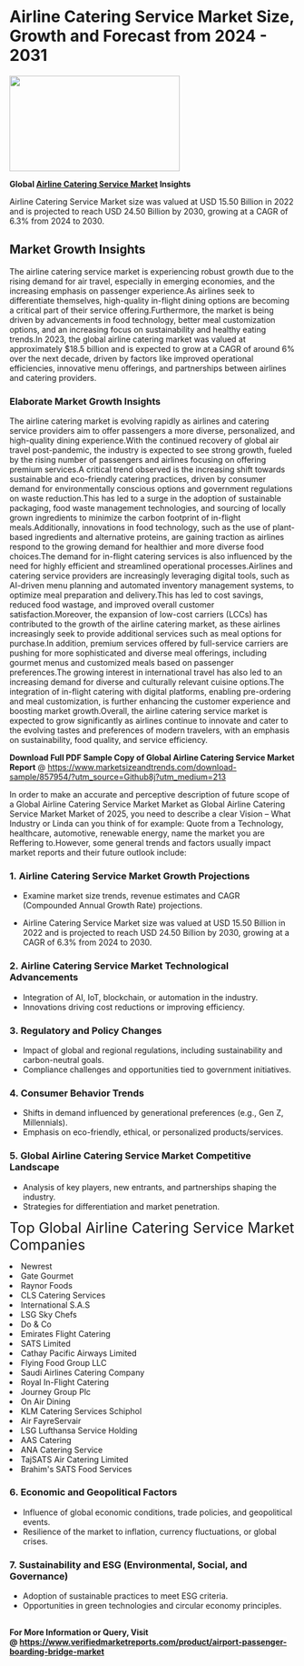 <H1>Airline Catering Service Market Size, Growth and Forecast from 2024 - 2031</H1><img class="aligncenter size-medium wp-image-584254" src="https://thirdeyenews.in/wp-content/uploads/2024/09/Global-Market-Research-300x168.jpeg" alt="" width="300" height="168" /><p><strong>Global&nbsp;<a href="https://www.marketsizeandtrends.com/download-sample/857954/?utm_source=Github8j?utm_medium=213">Airline Catering Service Market</a> Insights</strong></p><p>Airline Catering Service Market size was valued at USD 15.50 Billion in 2022 and is projected to reach USD 24.50 Billion by 2030, growing at a CAGR of 6.3% from 2024 to 2030.</p><p><h2>Market Growth Insights</h2> <p>The airline catering service market is experiencing robust growth due to the rising demand for air travel, especially in emerging economies, and the increasing emphasis on passenger experience.As airlines seek to differentiate themselves, high-quality in-flight dining options are becoming a critical part of their service offering.Furthermore, the market is being driven by advancements in food technology, better meal customization options, and an increasing focus on sustainability and healthy eating trends.In 2023, the global airline catering market was valued at approximately $18.5 billion and is expected to grow at a CAGR of around 6% over the next decade, driven by factors like improved operational efficiencies, innovative menu offerings, and partnerships between airlines and catering providers.</p> <h3>Elaborate Market Growth Insights</h3> <p>The airline catering market is evolving rapidly as airlines and catering service providers aim to offer passengers a more diverse, personalized, and high-quality dining experience.With the continued recovery of global air travel post-pandemic, the industry is expected to see strong growth, fueled by the rising number of passengers and airlines focusing on offering premium services.A critical trend observed is the increasing shift towards sustainable and eco-friendly catering practices, driven by consumer demand for environmentally conscious options and government regulations on waste reduction.This has led to a surge in the adoption of sustainable packaging, food waste management technologies, and sourcing of locally grown ingredients to minimize the carbon footprint of in-flight meals.Additionally, innovations in food technology, such as the use of plant-based ingredients and alternative proteins, are gaining traction as airlines respond to the growing demand for healthier and more diverse food choices.The demand for in-flight catering services is also influenced by the need for highly efficient and streamlined operational processes.Airlines and catering service providers are increasingly leveraging digital tools, such as AI-driven menu planning and automated inventory management systems, to optimize meal preparation and delivery.This has led to cost savings, reduced food wastage, and improved overall customer satisfaction.Moreover, the expansion of low-cost carriers (LCCs) has contributed to the growth of the airline catering market, as these airlines increasingly seek to provide additional services such as meal options for purchase.In addition, premium services offered by full-service carriers are pushing for more sophisticated and diverse meal offerings, including gourmet menus and customized meals based on passenger preferences.The growing interest in international travel has also led to an increasing demand for diverse and culturally relevant cuisine options.The integration of in-flight catering with digital platforms, enabling pre-ordering and meal customization, is further enhancing the customer experience and boosting market growth.Overall, the airline catering service market is expected to grow significantly as airlines continue to innovate and cater to the evolving tastes and preferences of modern travelers, with an emphasis on sustainability, food quality, and service efficiency.</p> <p><span class=""><strong>Download Full PDF Sample Copy of Global Airline Catering Service Market Report</strong> @ <a href="https://www.marketsizeandtrends.com/download-sample/857954/?utm_source=Github8j?utm_medium=213" target="_blank">https://www.marketsizeandtrends.com/download-sample/857954/?utm_source=Github8j?utm_medium=213</a></span></p><p>In order to make an accurate and perceptive description of future scope of a Global&nbsp;Airline Catering Service Market Market as Global&nbsp;Airline Catering Service Market Market of 2025, you need to describe a clear Vision &ndash; What Industry or Linda can you think of for example: Quote from a Technology, healthcare, automotive, renewable energy, name the market you are Reffering to.However, some general trends and factors usually impact market reports and their future outlook include:</p><h3>1.&nbsp;<strong>Airline Catering Service Market Growth Projections</strong></h3><ul><li>Examine market size trends, revenue estimates and CAGR (Compounded Annual Growth Rate) projections.</li><li><p>Airline Catering Service Market size was valued at USD 15.50 Billion in 2022 and is projected to reach USD 24.50 Billion by 2030, growing at a CAGR of 6.3% from 2024 to 2030.</p></li></ul><h3>2.&nbsp;<strong>Airline Catering Service Market Technological Advancements</strong></h3><ul><li>Integration of AI, IoT, blockchain, or automation in the industry.</li><li>Innovations driving cost reductions or improving efficiency.</li></ul><h3>3.&nbsp;<strong>Regulatory and Policy Changes</strong></h3><ul><li>Impact of global and regional regulations, including sustainability and carbon-neutral goals.</li><li>Compliance challenges and opportunities tied to government initiatives.</li></ul><h3>4.&nbsp;<strong>Consumer Behavior Trends</strong></h3><ul><li>Shifts in demand influenced by generational preferences (e.g., Gen Z, Millennials).</li><li>Emphasis on eco-friendly, ethical, or personalized products/services.</li></ul><h3>5.&nbsp;<strong>Global Airline Catering Service Market Competitive Landscape</strong></h3><ul><li>Analysis of key players, new entrants, and partnerships shaping the industry.</li><li>Strategies for differentiation and market penetration.</li></ul><p data-pm-slice="1 1 []"><span style="color: inherit; font-family: inherit; font-size: 25px;">Top Global Airline Catering Service Market Companies</span></p><div class="" data-test-id=""><p><li>Newrest</li><li> Gate Gourmet</li><li> Raynor Foods</li><li> CLS Catering Services</li><li> International S.A.S</li><li> LSG Sky Chefs</li><li> Do & Co</li><li> Emirates Flight Catering</li><li> SATS Limited</li><li> Cathay Pacific Airways Limited</li><li> Flying Food Group LLC</li><li> Saudi Airlines Catering Company</li><li> Royal In-Flight Catering</li><li> Journey Group Plc</li><li> On Air Dining</li><li> KLM Catering Services Schiphol</li><li> Air FayreServair</li><li> LSG Lufthansa Service Holding</li><li> AAS Catering</li><li> ANA Catering Service</li><li> TajSATS Air Catering Limited</li><li> Brahim's SATS Food Services</li></p></div><h3>6.&nbsp;<strong>Economic and Geopolitical Factors</strong></h3><ul><li>Influence of global economic conditions, trade policies, and geopolitical events.</li><li>Resilience of the market to inflation, currency fluctuations, or global crises.</li></ul><h3>7.&nbsp;<strong>Sustainability and ESG (Environmental, Social, and Governance)</strong></h3><ul><li>Adoption of sustainable practices to meet ESG criteria.</li><li>Opportunities in green technologies and circular economy principles.</li></ul><h2><strong style="font-size: 14px;">For More Information or Query, Visit @&nbsp;</strong><a style="background-color: #ffffff; font-size: 14px;" href="https://www.marketsizeandtrends.com/report/airline-catering-service-market/" target="_blank">https://www.verifiedmarketreports.com/product/airport-passenger-boarding-bridge-market</a></h2>